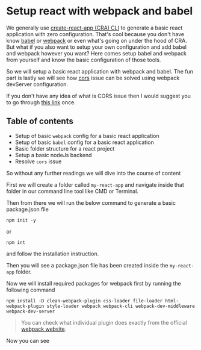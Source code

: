 # Setup react with webpack and babel

We generally use [create-react-app (CRA) CLI]() to generate a basic react application with zero configuration. That's cool because you don't have know [babel]() or [webpack]() or even what's going on under the hood of CRA. But what if you also want to setup your own configuration and add babel and webpack however you want? Here comes setup babel and webpack from yourself and know the basic configuration of those tools.

So we will setup a basic react application with webpack and babel. The fun part is lastly we will see how [cors](https://developer.mozilla.org/en-US/docs/Web/HTTP/CORS) issue can be solved using webpack devServer configuration.

If you don't have any idea of what is CORS issue then I would suggest you to go through [this link](https://developer.mozilla.org/en-US/docs/Web/HTTP/CORS) once.

## Table of contents
- Setup of basic `webpack` config for a basic react application
- Setup of basic `babel` config for a basic react application
- Basic folder structure for a react project
- Setup a basic nodeJs backend
- Resolve `cors` issue

So without any further readings we will dive into the course of content

First we will create a folder called `my-react-app` and navigate inside that folder in our command line tool like CMD or Terminal.

Then from there we will run the below command to generate a basic package.json file

```
npm init -y
```

or

```
npm int
```

and follow the installation instruction.

Then you will see a package.json file has been created inside the `my-react-app` folder.

Now we will install required packages for webpack first by running the following command

```
npm install -D clean-webpack-plugin css-loader file-loader html-webpack-plugin style-loader webpack webpack-cli webpack-dev-middleware webpack-dev-server
```

> You can check what individual plugin does exactly from the official [webpack website]().

Now you can see 